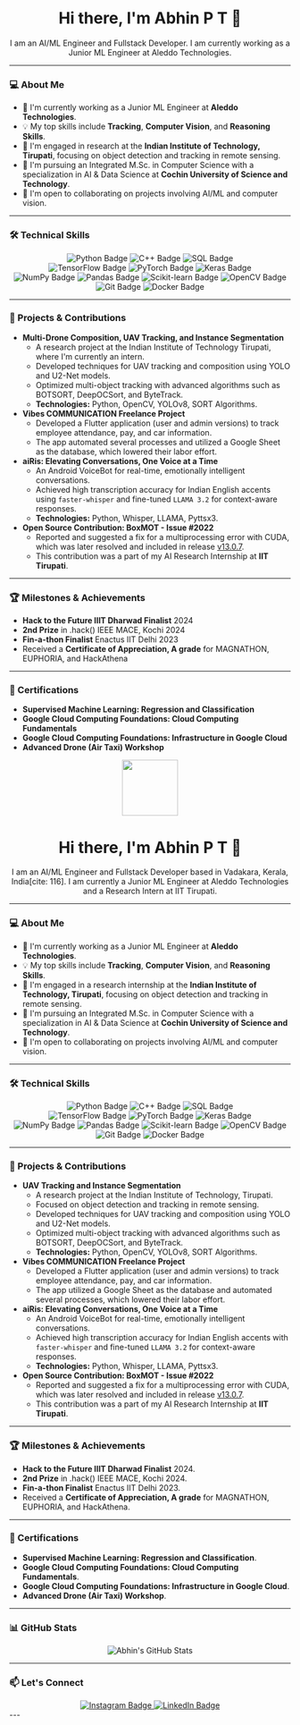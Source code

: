 <div align="center">
  
  
  <h1>Hi there, I'm Abhin P T 👋</h1>
  
  <p>I am an AI/ML Engineer and Fullstack Developer. I am currently working as a Junior ML Engineer at Aleddo Technologies.</p>
</div>

---

### 💻 About Me

- 🔭 I'm currently working as a Junior ML Engineer at **Aleddo Technologies**.
- 💡 My top skills include **Tracking**, **Computer Vision**, and **Reasoning Skills**.
- 🌱 I'm engaged in research at the **Indian Institute of Technology, Tirupati**, focusing on object detection and tracking in remote sensing.
- 🏫 I'm pursuing an Integrated M.Sc. in Computer Science with a specialization in AI & Data Science at **Cochin University of Science and Technology**.
- 👯 I'm open to collaborating on projects involving AI/ML and computer vision.

---

### 🛠️ Technical Skills

<div align="center">
  <img src="https://img.shields.io/badge/Python-3776AB?style=for-the-badge&logo=python&logoColor=white" alt="Python Badge" />
  <img src="https://img.shields.io/badge/C%2B%2B-00599C?style=for-the-badge&logo=cplusplus&logoColor=white" alt="C++ Badge" />
  <img src="https://img.shields.io/badge/SQL-4479A1?style=for-the-badge&logo=postgresql&logoColor=white" alt="SQL Badge" />
  <br>
  <img src="https://img.shields.io/badge/TensorFlow-FF6F00?style=for-the-badge&logo=tensorflow&logoColor=white" alt="TensorFlow Badge" />
  <img src="https://img.shields.io/badge/PyTorch-EE4C2C?style=for-the-badge&logo=pytorch&logoColor=white" alt="PyTorch Badge" />
  <img src="https://img.shields.io/badge/Keras-D00000?style=for-the-badge&logo=keras&logoColor=white" alt="Keras Badge" />
  <br>
  <img src="https://img.shields.io/badge/NumPy-013243?style=for-the-badge&logo=numpy&logoColor=white" alt="NumPy Badge" />
  <img src="https://img.shields.io/badge/Pandas-150458?style=for-the-badge&logo=pandas&logoColor=white" alt="Pandas Badge" />
  <img src="https://img.shields.io/badge/Scikit--learn-F7931E?style=for-the-badge&logo=scikit-learn&logoColor=white" alt="Scikit-learn Badge" />
  <img src="https://img.shields.io/badge/OpenCV-5C3EE8?style=for-the-badge&logo=opencv&logoColor=white" alt="OpenCV Badge" />
  <br>
  <img src="https://img.shields.io/badge/git-F05032?style=for-the-badge&logo=git&logoColor=white" alt="Git Badge" />
  <img src="https://img.shields.io/badge/Docker-2496ED?style=for-the-badge&logo=docker&logoColor=white" alt="Docker Badge" />
</div>

---

### 🚀 Projects & Contributions

-   **Multi-Drone Composition, UAV Tracking, and Instance Segmentation**
    -   A research project at the Indian Institute of Technology Tirupati, where I'm currently an intern.
    -   Developed techniques for UAV tracking and composition using YOLO and U2-Net models.
    -   Optimized multi-object tracking with advanced algorithms such as BOTSORT, DeepOCSort, and ByteTrack.
    -   **Technologies:** Python, OpenCV, YOLOv8, SORT Algorithms.
-   **Vibes COMMUNICATION Freelance Project**
    -   Developed a Flutter application (user and admin versions) to track employee attendance, pay, and car information.
    -   The app automated several processes and utilized a Google Sheet as the database, which lowered their labor effort.
-   **aiRis: Elevating Conversations, One Voice at a Time**
    -   An Android VoiceBot for real-time, emotionally intelligent conversations.
    -   Achieved high transcription accuracy for Indian English accents using `faster-whisper` and fine-tuned `LLAMA 3.2` for context-aware responses.
    -   **Technologies:** Python, Whisper, LLAMA, Pyttsx3.
-   **Open Source Contribution: BoxMOT - Issue #2022**
    -   Reported and suggested a fix for a multiprocessing error with CUDA, which was later resolved and included in release [v13.0.7](https://github.com/mikel-brostrom/boxmot/releases/tag/v13.0.7).
    -   This contribution was a part of my AI Research Internship at **IIT Tirupati**.

---

### 🏆 Milestones & Achievements

-   **Hack to the Future IIIT Dharwad Finalist** 2024
-   **2nd Prize** in .hack() IEEE MACE, Kochi 2024
-   **Fin-a-thon Finalist** Enactus IIT Delhi 2023
-   Received a **Certificate of Appreciation, A grade** for MAGNATHON, EUPHORIA, and HackAthena

---

### 📜 Certifications

-   **Supervised Machine Learning: Regression and Classification**
-   **Google Cloud Computing Foundations: Cloud Computing Fundamentals**
-   **Google Cloud Computing Foundations: Infrastructure in Google Cloud** 
-   **Advanced Drone (Air Taxi) Workshop** 
<div align="center">
  <img src="https://media.giphy.com/media/hvRJa4UjW90rYV2A8M/giphy.gif" width="100"/>
  
  <h1>Hi there, I'm Abhin P T 👋</h1>
  
  <p>I am an AI/ML Engineer and Fullstack Developer based in Vadakara, Kerala, India[cite: 116]. I am currently a Junior ML Engineer at Aleddo Technologies and a Research Intern at IIT Tirupati.</p>
</div>

---

### 💻 About Me

- 🔭 I'm currently working as a Junior ML Engineer at **Aleddo Technologies**.
- 💡 My top skills include **Tracking**, **Computer Vision**, and **Reasoning Skills**.
- 🌱 I'm engaged in a research internship at the **Indian Institute of Technology, Tirupati**, focusing on object detection and tracking in remote sensing.
- 🏫 I'm pursuing an Integrated M.Sc. in Computer Science with a specialization in AI & Data Science at **Cochin University of Science and Technology**.
- 👯 I'm open to collaborating on projects involving AI/ML and computer vision.

---

### 🛠️ Technical Skills

<div align="center">
  <img src="https://img.shields.io/badge/Python-3776AB?style=for-the-badge&logo=python&logoColor=white" alt="Python Badge" />
  <img src="https://img.shields.io/badge/C%2B%2B-00599C?style=for-the-badge&logo=cplusplus&logoColor=white" alt="C++ Badge" />
  <img src="https://img.shields.io/badge/SQL-4479A1?style=for-the-badge&logo=postgresql&logoColor=white" alt="SQL Badge" />
  <br>
  <img src="https://img.shields.io/badge/TensorFlow-FF6F00?style=for-the-badge&logo=tensorflow&logoColor=white" alt="TensorFlow Badge" />
  <img src="https://img.shields.io/badge/PyTorch-EE4C2C?style=for-the-badge&logo=pytorch&logoColor=white" alt="PyTorch Badge" />
  <img src="https://img.shields.io/badge/Keras-D00000?style=for-the-badge&logo=keras&logoColor=white" alt="Keras Badge" />
  <br>
  <img src="https://img.shields.io/badge/NumPy-013243?style=for-the-badge&logo=numpy&logoColor=white" alt="NumPy Badge" />
  <img src="https://img.shields.io/badge/Pandas-150458?style=for-the-badge&logo=pandas&logoColor=white" alt="Pandas Badge" />
  <img src="https://img.shields.io/badge/Scikit--learn-F7931E?style=for-the-badge&logo=scikit-learn&logoColor=white" alt="Scikit-learn Badge" />
  <img src="https://img.shields.io/badge/OpenCV-5C3EE8?style=for-the-badge&logo=opencv&logoColor=white" alt="OpenCV Badge" />
  <br>
  <img src="https://img.shields.io/badge/git-F05032?style=for-the-badge&logo=git&logoColor=white" alt="Git Badge" />
  <img src="https://img.shields.io/badge/Docker-2496ED?style=for-the-badge&logo=docker&logoColor=white" alt="Docker Badge" />
</div>

---

### 🚀 Projects & Contributions

-   **UAV Tracking and Instance Segmentation**
    -   A research project at the Indian Institute of Technology, Tirupati.
    -   Focused on object detection and tracking in remote sensing.
    -   Developed techniques for UAV tracking and composition using YOLO and U2-Net models.
    -   Optimized multi-object tracking with advanced algorithms such as BOTSORT, DeepOCSort, and ByteTrack.
    -   **Technologies:** Python, OpenCV, YOLOv8, SORT Algorithms.
-   **Vibes COMMUNICATION Freelance Project**
    -   Developed a Flutter application (user and admin versions) to track employee attendance, pay, and car information.
    -   The app utilized a Google Sheet as the database and automated several processes, which lowered their labor effort.
-   **aiRis: Elevating Conversations, One Voice at a Time**
    -   An Android VoiceBot for real-time, emotionally intelligent conversations.
    -   Achieved high transcription accuracy for Indian English accents with `faster-whisper` and fine-tuned `LLAMA 3.2` for context-aware responses.
    -   **Technologies:** Python, Whisper, LLAMA, Pyttsx3.
-   **Open Source Contribution: BoxMOT - Issue #2022**
    -   Reported and suggested a fix for a multiprocessing error with CUDA, which was later resolved and included in release [v13.0.7](https://github.com/mikel-brostrom/boxmot/releases/tag/v13.0.7).
    -   This contribution was a part of my AI Research Internship at **IIT Tirupati**.

---

### 🏆 Milestones & Achievements

-   **Hack to the Future IIIT Dharwad Finalist** 2024.
-   **2nd Prize** in .hack() IEEE MACE, Kochi 2024.
-   **Fin-a-thon Finalist** Enactus IIT Delhi 2023.
-   Received a **Certificate of Appreciation, A grade** for MAGNATHON, EUPHORIA, and HackAthena.

---

### 📜 Certifications

-   **Supervised Machine Learning: Regression and Classification**.
-   **Google Cloud Computing Foundations: Cloud Computing Fundamentals**.
-   **Google Cloud Computing Foundations: Infrastructure in Google Cloud**.
-   **Advanced Drone (Air Taxi) Workshop**.

---

### 📊 GitHub Stats

<div align="center">
  <img src="https://github-readme-stats.vercel.app/api?username=abhin2002&count_private=true&show_icons=true&theme=cobalt" alt="Abhin's GitHub Stats" />
  
</div>

---

### 📫 Let's Connect

<div align="center">
  <a href="https://www.instagram.com/____abhin__/?next=%2F">
    <img src="https://img.shields.io/badge/Instagram-pink?style=for-the-badge&logo=Instagram&logoColor=white" alt="Instagram Badge"/>
  </a>
  <a href="https://www.linkedin.com/in/abhin-p-t-445463227/">
    <img src="https://img.shields.io/badge/LinkedIn-blue?style=for-the-badge&logo=linkedin&logoColor=white" alt="LinkedIn Badge"/>
  </a>
</div>
---

